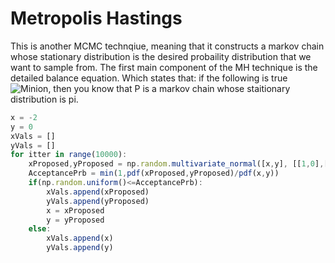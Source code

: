 # Metropolis Hastings

This is another MCMC technqiue, meaning that it constructs a markov chain whose stationary distribution is the desired probaility distribution that we want to sample from. The first main component of the MH technique is the detailed balance equation. Which states that: if the following is true ![Minion](https://wikimedia.org/api/rest_v1/media/math/render/svg/f63eafc5b3ff7885bfeeb9df18f96e0971441d28), then you know that P is a markov chain whose staitionary distribution is pi. 

``` js
x = -2
y = 0
xVals = []
yVals = []
for itter in range(10000):
    xProposed,yProposed = np.random.multivariate_normal([x,y], [[1,0],[0,1]], 1)[0]
    AcceptancePrb = min(1,pdf(xProposed,yProposed)/pdf(x,y))
    if(np.random.uniform()<=AcceptancePrb):
        xVals.append(xProposed)
        yVals.append(yProposed)
        x = xProposed
        y = yProposed
    else:
        xVals.append(x)
        yVals.append(y)
```
